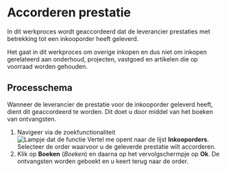 # Accorderen prestatie

In dit werkproces wordt geaccordeerd dat de leverancier prestaties met betrekking tot een inkooporder heeft geleverd.

Het gaat in dit werkproces om overige inkopen en dus niet om inkopen gerelateerd aan onderhoud, projecten, vastgoed en artikelen die op voorraad worden gehouden.

## Processchema

Wanneer de leverancier de prestatie voor de inkooporder geleverd heeft, dient dit geaccordeerd te worden. Dit doet u door middel van het boeken van ontvangsten. 

1. Navigeer via de zoekfunctionaliteit ![Lampje dat de functie Vertel me opent](https://docs.microsoft.com/nl-NL/dynamics365/business-central/media/ui-search/search_small.png "Vertel me wat u wilt doen")  naar de lijst **Inkooporders**. Selecteer de order waarvoor u de geleverde prestatie wilt accorderen. 
2. Klik op **Boeken** (*Boeken*) en daarna op het vervolgschermpje op **Ok**. De ontvangsten worden geboekt en u keert terug naar de order.
<!--stackedit_data:
eyJoaXN0b3J5IjpbLTE5MjIyMTE1MSw1OTgyNjM4MDksNDcyOT
gwNTAwLC03MjAzMTk0NDksLTcwMzU5MzQ0M119
-->